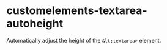# customelements-textarea-autoheight
Automatically adjust the height of the `&lt;textarea>` element.
